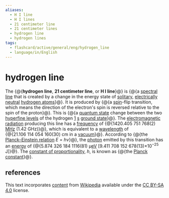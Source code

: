 ```yaml
---
aliases:
  - H I line
  - H I lines
  - 21 centimeter line
  - 21 centimeter lines
  - hydrogen line
  - hydrogen lines
tags:
  - flashcard/active/general/eng/hydrogen_line
  - language/in/English
---
```


# hydrogen line

The {@{__hydrogen line__, __21 centimeter line__, or __H I line__}@} is {@{a [spectral line](spectral%20line.md) that is created by a change in the energy state of [solitary](monatomic%20gas.md), [electrically neutral](electric%20charge.md) [hydrogen atoms](hydrogen%20atom.md)}@}. It is produced by {@{a [spin](spin%20(physics).md)-flip transition, which means the direction of the electron's spin is reversed relative to the spin of the proton}@}. This is {@{a [quantum state](quantum%20state.md) change between the two [hyperfine levels](hyperfine%20structure.md) of the hydrogen [1](principal%20quantum%20number.md) [s](azimuthal%20quantum%20number.md) [ground state](ground%20state.md)}@}. The [electromagnetic radiation](electromagnetic%20radiation.md) producing this line has a [frequency](frequency.md) of {@{1420.405&nbsp;751&nbsp;768(2) [MHz](hertz.md) (1.42 GHz)}@}, which is equivalent to a [wavelength](wavelength.md) of {@{21.106&nbsp;114&nbsp;054&nbsp;160(30) cm in a [vacuum](vacuum.md)}@}. According to {@{the [Planck–Einstein relation](planck%20relation.md) _E_ = _hν_}@}, the [photon](photon.md) emitted by this transition has an [energy](photon%20energy.md) of {@{5.874&nbsp;326&nbsp;184&nbsp;1116(81) μ[eV](electronvolt.md) [9.411&nbsp;708&nbsp;152&nbsp;678(13)×10<sup>−25</sup> J]}@}. The [constant of proportionality](proportionality%20(mathematics).md), _h_, is known as {@{the [Planck constant](Planck%20constant.md)}@}. <!--SR:!2027-10-31,887,330!2026-10-25,618,330!2027-03-08,721,330!2025-11-11,328,290!2025-06-17,64,130!2025-07-11,73,130!2026-08-12,550,310!2025-07-15,77,130!2025-08-14,289,333-->

## references

This text incorporates [content](https://en.wikipedia.org/wiki/hydrogen_line) from [Wikipedia](Wikipedia.md) available under the [CC BY-SA 4.0](https://creativecommons.org/licenses/by-sa/4.0/) license.
